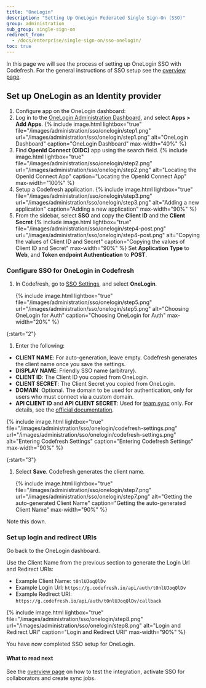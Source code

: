 ```yaml
---
title: "OneLogin"
description: "Setting Up OneLogin Federated Single Sign-On (SSO)"
group: administration
sub_group: single-sign-on
redirect_from:
  - /docs/enterprise/single-sign-on/sso-onelogin/
toc: true
---
```


In this page we will see the process of setting up OneLogin SSO with Codefresh. For the general instructions of SSO setup
see the [overview page]({{site.baseurl}}/docs/administration/single-sign-on/sso-setup-oauth2/).


## Set up OneLogin as an Identity provider


1. Configure app on the OneLogin dashboard:
  1. Log in to the [OneLogin Administration Dashboard](https://www.onelogin.com/), and select **Apps > Add Apps**.
    {% include image.html 
    lightbox="true" 
    file="/images/administration/sso/onelogin/step1.png" 
    url="/images/administration/sso/onelogin/step1.png"
    alt="OneLogin Dashboard"
    caption="OneLogin Dashboard"
    max-width="40%"
    %}
  1. Find **OpenId Connect (OIDC)** app using the search field.
    {% include image.html 
    lightbox="true" 
    file="/images/administration/sso/onelogin/step2.png" 
    url="/images/administration/sso/onelogin/step2.png"
    alt="Locating the OpenId Connect App"
    caption="Locating the OpenId Connect App"
    max-width="100%"
    %}
  1. Setup a Codefresh application.
    {% include image.html 
    lightbox="true" 
    file="/images/administration/sso/onelogin/step3.png" 
    url="/images/administration/sso/onelogin/step3.png"
    alt="Adding a new application"
    caption="Adding a new application"
    max-width="90%"
    %}
  1. From the sidebar, select **SSO** and copy the **Client ID** and the **Client Secret**
    {% include image.html 
    lightbox="true" 
    file="/images/administration/sso/onelogin/step4-post.png" 
    url="/images/administration/sso/onelogin/step4-post.png"
    alt="Copying the values of Client ID and Secret"
    caption="Copying the values of Client ID and Secret"
    max-width="90%"
    %}
    Set **Application Type** to **Web**, and **Token endpoint Authentication** to **POST**.



### Configure SSO for OneLogin in Codefresh

1. In Codefresh, go to [SSO Settings](https://g.codefresh.io/account-admin/sso), and select **OneLogin**.
  
    {% include image.html 
  lightbox="true" 
  file="/images/administration/sso/onelogin/step5.png" 
  url="/images/administration/sso/onelogin/step5.png"
  alt="Choosing OneLogin for Auth"
  caption="Choosing OneLogin for Auth"
  max-width="20%"
  %}

{:start="2"}
1. Enter the following:
  * **CLIENT NAME**: For auto-generation, leave empty. Codefresh generates the client name once you save the settings.
  * **DISPLAY NAME**: Friendly SSO name (arbitrary).  
  * **CLIENT ID**: The Client ID you copied from OneLogin.
  * **CLIENT SECRET**: The Client Secret you copied from OneLogin.
  * **DOMAIN**: Optional. The domain to be used for authentication, only for users who must connect via a custom domain.
  * **API CLIENT ID** and **API CLIENT SECRET**: Used for [team sync]({{site.baseurl}}/docs/administration/single-sign-on/sso-setup-oauth2/#syncing-of-teams-after-initial-sso-setup) only. For details, see the [official documentation](https://developers.onelogin.com/api-docs/1/getting-started/working-with-api-credentials).
   
   {% include image.html 
  lightbox="true" 
  file="/images/administration/sso/onelogin/codefresh-settings.png" 
  url="/images/administration/sso/onelogin/codefresh-settings.png"
  alt="Entering Codefresh Settings"
  caption="Entering Codefresh Settings"
  max-width="90%"
  %}

{:start="3"}
1. Select **Save**. Codefresh generates the client name.
  
   {% include image.html 
  lightbox="true" 
  file="/images/administration/sso/onelogin/step7.png" 
  url="/images/administration/sso/onelogin/step7.png"
  alt="Getting the auto-generated Client Name"
  caption="Getting the auto-generated Client Name"
  max-width="90%"
  %}

  Note this down.

### Set up login and redirect URIs

Go back to the OneLogin dashboard.

Use the Client Name from the previous section to generate the Login Url and Redirect URIs:

* Example Client Name: `t0nlUJoqQlDv`
* Example Login Url: `https://g.codefresh.io/api/auth/t0nlUJoqQlDv`
* Example Redirect URI: `https://g.codefresh.io/api/auth/t0nlUJoqQlDv/callback`

{% include image.html 
lightbox="true" 
file="/images/administration/sso/onelogin/step8.png" 
url="/images/administration/sso/onelogin/step8.png"
alt="Login and Redirect URI"
caption="Login and Redirect URI"
max-width="90%"
%}

You have now completed SSO setup for OneLogin. 

#### What to read next
See the [overview page]({{site.baseurl}}/docs/administration/single-sign-on/sso-setup-oauth2/#testing-your-identity-provider) on how to test the integration, activate SSO for collaborators and create sync jobs.